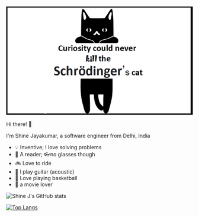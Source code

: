 <p align="center">
  <img  src="https://github.com/shine-jayakumar/shine-jayakumar/blob/main/curiosity_never_killed.png">
</p>

Hi there! :wave:

I'm Shine Jayakumar, a software engineer from Delhi, India
 - :bulb: Inventive; I love solving problems
 - :blue_book: A reader; :eyeglasses:no glasses though
 - :bike: Love to ride
 - :guitar: I play guitar (acoustic)
 - :basketball: Love playing basketball
 - :movie_camera: a movie lover




![Shine J's GitHub stats](https://github-readme-stats.vercel.app/api?username=shine-jayakumar&show_icons=true)

[![Top Langs](https://github-readme-stats.vercel.app/api/top-langs/?username=shine-jayakumar&layout=compact)](https://github.com/anuraghazra/github-readme-stats)
